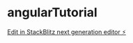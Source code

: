 # angularTutorial

[Edit in StackBlitz next generation editor ⚡️](https://stackblitz.com/~/github.com/Lchaima/angularTutorial)